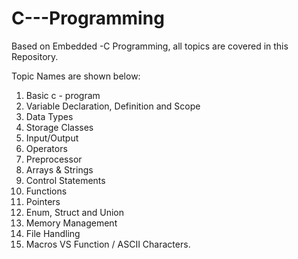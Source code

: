 # C---Programming
Based on Embedded -C Programming, all topics are covered in this Repository.


Topic Names are shown below:

1)  Basic c - program
2)  Variable Declaration, Definition and Scope
3)  Data Types
4)  Storage Classes
5)  Input/Output
6)  Operators
7)  Preprocessor
8)  Arrays & Strings
9)  Control Statements
10) Functions
11) Pointers
12) Enum, Struct and Union
13) Memory Management
14) File Handling
15) Macros VS Function / ASCII Characters.
